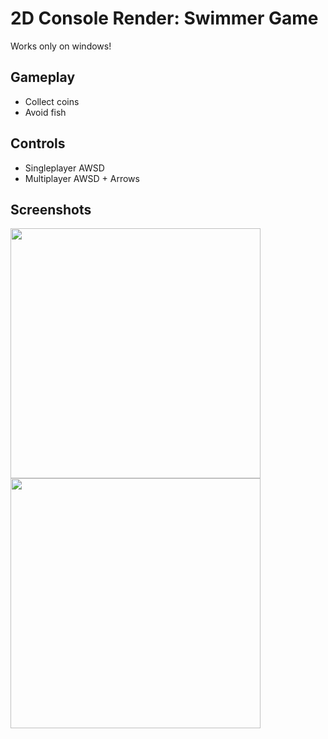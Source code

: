 # 2D Console Render: Swimmer Game
Works only on windows!

## Gameplay
- Collect coins
- Avoid fish



## Controls
- Singleplayer AWSD
- Multiplayer AWSD + Arrows



## Screenshots

<img src="https://i.ibb.co/fXbwMb8/1.png" width="400" />        <img src="https://i.ibb.co/Nmt8SgZ/2.png" width="400" />

